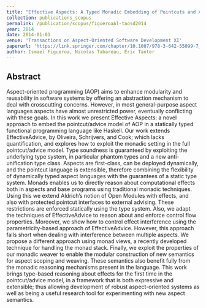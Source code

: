 ```yaml
---
title: "Effective Aspects: A Typed Monadic Embedding of Pointcuts and Advice"
collection: publications_scopus
permalink: /publication/scopus/figueroaAl-taosd2014
year: 2014
date: 2014-01-01
venue: 'Transactions on Aspect-Oriented Software Development XI'
paperurl: 'https://link.springer.com/chapter/10.1007/978-3-642-55099-7_5'
author: Ismael Figueroa, Nicolas Tabareau, Éric Tanter
---
```


## Abstract

Aspect-oriented programming (AOP) aims to enhance modularity and reusability in
software systems by offering an abstraction mechanism to deal with crosscutting
concerns. However, in most general-purpose aspect languages aspects have almost
unrestricted power, eventually conflicting with these goals. In this work we
present Effective Aspects: a novel approach to embed the pointcut/advice model
of AOP in a statically typed functional programming language like Haskell. Our
work extends EffectiveAdvice, by Oliveira, Schrijvers, and Cook; which lacks
quantification, and explores how to exploit the monadic setting in the full
pointcut/advice model. Type soundness is guaranteed by exploiting the
underlying type system, in particular phantom types and a new anti-unification
type class. Aspects are first-class, can be deployed dynamically, and the
pointcut language is extensible, therefore combining the flexibility of
dynamically typed aspect languages with the guarantees of a static type system.
Monads enables us to directly reason about computational effects both in
aspects and base programs using traditional monadic techniques. Using this we
extend Aldrich’s notion of Open Modules with effects, and also with protected
pointcut interfaces to external advising. These restrictions are enforced
statically using the type system. Also, we adapt the techniques of
EffectiveAdvice to reason about and enforce control flow properties. Moreover,
we show how to control effect interference using the parametricity-based
approach of EffectiveAdvice. However, this approach falls short when dealing
with interference between multiple aspects. We propose a different approach
using monad views, a recently developed technique for handling the monad stack.
Finally, we exploit the properties of our monadic weaver to enable the modular
construction of new semantics for aspect scoping and weaving. These semantics
also benefit fully from the monadic reasoning mechanisms present in the
language. This work brings type-based reasoning about effects for the first
time in the pointcut/advice model, in a framework that is both expressive and
extensible; thus allowing development of robust aspect-oriented systems as well
as being a useful research tool for experimenting with new aspect semantics.
